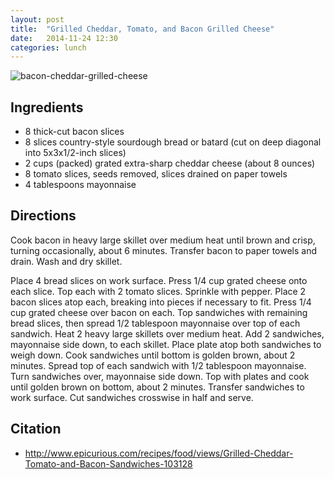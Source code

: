 ```yaml
---
layout: post
title:  "Grilled Cheddar, Tomato, and Bacon Grilled Cheese"
date:   2014-11-24 12:30
categories: lunch
---
```


![bacon-cheddar-grilled-cheese](http://www.epicurious.com/images/recipesmenus/2000/2000_march/103128.jpg)

## Ingredients
- 8 thick-cut bacon slices
- 8 slices country-style sourdough bread or batard (cut on deep diagonal into 5x3x1/2-inch slices)
- 2 cups (packed) grated extra-sharp cheddar cheese (about 8 ounces)
- 8 tomato slices, seeds removed, slices drained on paper towels
- 4 tablespoons mayonnaise

## Directions
Cook bacon in heavy large skillet over medium heat until brown and crisp, turning occasionally, about 6 minutes. Transfer bacon to paper towels and drain. Wash and dry skillet.

Place 4 bread slices on work surface. Press 1/4 cup grated cheese onto each slice. Top each with 2 tomato slices. Sprinkle with pepper. Place 2 bacon slices atop each, breaking into pieces if necessary to fit. Press 1/4 cup grated cheese over bacon on each. Top sandwiches with remaining bread slices, then spread 1/2 tablespoon mayonnaise over top of each sandwich. Heat 2 heavy large skillets over medium heat. Add 2 sandwiches, mayonnaise side down, to each skillet. Place plate atop both sandwiches to weigh down. Cook sandwiches until bottom is golden brown, about 2 minutes. Spread top of each sandwich with 1/2 tablespoon mayonnaise. Turn sandwiches over, mayonnaise side down. Top with plates and cook until golden brown on bottom, about 2 minutes. Transfer sandwiches to work surface. Cut sandwiches crosswise in half and serve.

## Citation

- http://www.epicurious.com/recipes/food/views/Grilled-Cheddar-Tomato-and-Bacon-Sandwiches-103128
